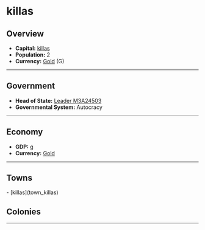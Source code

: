 # <!--NAME-->killas<!--NAME-->

## Overview

- **Capital:** <!--CAPITAL_LINK-->[killas](town_killas)<!--CAPITAL_LINK-->
- **Population:** <!--POPULATION-->2<!--POPULATION-->
- **Currency:** <!--CURRENCY_LINK-->[Gold](currency_Gold)<!--CURRENCY_LINK--> (<!--CURRENCY_ABV-->G<!--CURRENCY_ABV-->)

---

## Government

- **Head of State:** <!--LEADER_TITLE_LINK-->[Leader M3A24503](user_M3A24503)<!--LEADER_TITLE_LINK-->
- **Governmental System:** <!--GOVERNMENT-->Autocracy<!--GOVERNMENT-->

---

## Economy

- **GDP:** <!--GDP--><none>g<!--GDP-->
- **Currency:** <!--CURRENCY_LINK-->[Gold](currency_Gold)<!--CURRENCY_LINK-->

---

## Towns

<!--TOWNS-->- [killas](town_killas)<!--TOWNS-->

## Colonies

<!--COLONIES--><!--COLONIES-->

---